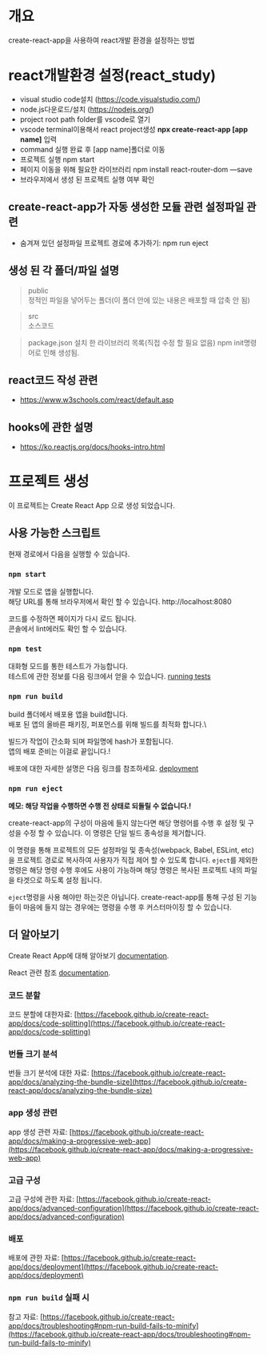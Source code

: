 # 개요
create-react-app을 사용하여 react개발 환경을 설정하는 방법

# react개발환경 설정(react_study)
- visual studio code설치 (https://code.visualstudio.com/)
- node.js다운로드/설치 (https://nodejs.org/)
- project root path folder를 vscode로 열기
- vscode terminal이용해서 react project생성 __npx create-react-app [app name]__ 입력
- command 실행 완료 후 [app name]폴더로 이동
- 프로젝트 실행 npm start
- 페이지 이동을 위해 필요한 라이브러리 npm install react-router-dom —save 
- 브라우저에서 생성 된 프로젝트 실행 여부 확인

## create-react-app가 자동 생성한 모듈 관련 설정파일 관련
- 숨겨져 있던 설정파일 프로젝트 경로에 추가하기: npm run eject

## 생성 된 각 폴더/파일 설명
> public  
정적인 파일을 넣어두는 폴더(이 폴더 안에 있는 내용은 배포할 때 압축 안 됨)

> src  
소스코드

> package.json
설치 한 라이브러리 목록(직접 수정 할 필요 없음)
npm init명령어로 인해 생성됨. 

## react코드 작성 관련 
- https://www.w3schools.com/react/default.asp

## hooks에 관한 설명
- https://ko.reactjs.org/docs/hooks-intro.html



# 프로젝트 생성

이 프로젝트는 Create React App 으로 생성 되었습니다.

## 사용 가능한 스크립트

현재 경로에서 다음을 실행할 수 있습니다.

### `npm start`

개발 모드로 앱을 실행합니다.\
해당 URL를 통해 브라우저에서 확인 할 수 있습니다.
http://localhost:8080

코드를 수정하면 페이지가 다시 로드 됩니다.\
콘솔에서 lint에러도 확인 할 수 있습니다.

### `npm test`

대화형 모드를 통한 테스트가 가능합니다.\
테스트에 관한 정보를 다음 링크에서 얻을 수 있습니다. [running tests](https://facebook.github.io/create-react-app/docs/running-tests) 

### `npm run build`

build 폴더에서 배포용 앱을 build합니다.\
배포 된 앱의 올바른 패키징, 퍼포먼스를 위해 빌드를 최적화 합니다.\

빌드가 작업이 간소화 되며 파일명에 hash가 포함됩니다.\
앱의 배포 준비는 이걸로 끝입니다.!

배포에 대한 자세한 설명은 다음 링크를 참조하세요. [deployment](https://facebook.github.io/create-react-app/docs/deployment)

### `npm run eject`

**메모: 해당 작업을 수행하면 수행 전 상태로 되돌릴 수 없습니다.!**

create-react-app의 구성이 마음에 들지 않는다면 해당 명령어를 수행 후 설정 및 구성을 수정 할 수 있습니다. 이 명령은 단일 빌드 종속성을 제거합니다.

이 명령을 통해 프로젝트의 모든 설정파일 및 종속성(webpack, Babel, ESLint, etc)을 프로젝트 경로로 복사하여 사용자가 직접 제어 할 수 있도록 합니다. `eject`를 제외한 명령은 해당 명령 수행 후에도 사용이 가능하며 해당 명령은 복사된 프로젝트 내의 파일을 타겟으로 하도록 설정 됩니다.

`eject`명령을 사용 해야만 하는것은 아닙니다. create-react-app를 통해 구성 된 기능들이 마음에 들지 않는 경우에는 명령을 수행 후 커스터마이징 할 수 있습니다.

## 더 알아보기

Create React App에 대해 알아보기 [documentation](https://facebook.github.io/create-react-app/docs/getting-started).

React 관련 참조 [documentation](https://reactjs.org/).

### 코드 분할

코드 분할에 대한자료: [https://facebook.github.io/create-react-app/docs/code-splitting](https://facebook.github.io/create-react-app/docs/code-splitting)

### 번들 크기 분석

번들 크기 분석에 대한 자료: [https://facebook.github.io/create-react-app/docs/analyzing-the-bundle-size](https://facebook.github.io/create-react-app/docs/analyzing-the-bundle-size)

### app 생성 관련

app 생성 관련 자료: [https://facebook.github.io/create-react-app/docs/making-a-progressive-web-app](https://facebook.github.io/create-react-app/docs/making-a-progressive-web-app)

### 고급 구성

고급 구성에 관한 자료: [https://facebook.github.io/create-react-app/docs/advanced-configuration](https://facebook.github.io/create-react-app/docs/advanced-configuration)

### 배포

배포에 관한 자료: [https://facebook.github.io/create-react-app/docs/deployment](https://facebook.github.io/create-react-app/docs/deployment)

### `npm run build` 실패 시

참고 자료: [https://facebook.github.io/create-react-app/docs/troubleshooting#npm-run-build-fails-to-minify](https://facebook.github.io/create-react-app/docs/troubleshooting#npm-run-build-fails-to-minify)
